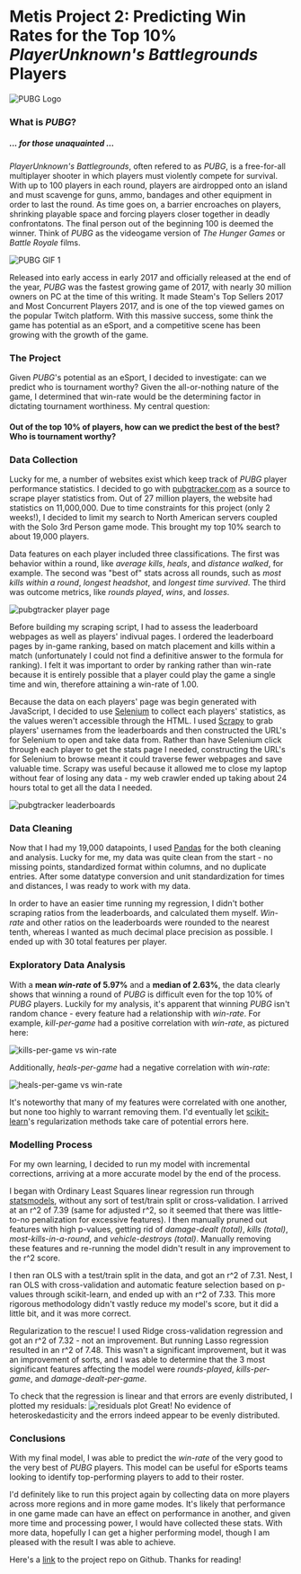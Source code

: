 # Metis Project 2: Predicting Win Rates for the Top 10% *PlayerUnknown's Battlegrounds* Players
 
![](https://github.com/JeremyLyleBrown/JeremyLyleBrown.github.io/blob/master/images/pubg.jpg?raw=true "PUBG Logo")

### What is *PUBG*?
##### ... for those unaquainted ...

*PlayerUnknown's Battlegrounds*, often refered to as *PUBG*, is a free-for-all multiplayer shooter in which players must violently compete for survival. With up to 100 players in each round, players are airdropped onto an island and must scavenge for guns, ammo, bandages and other equipment in order to last the round. As time goes on, a barrier encroaches on players, shrinking playable space and forcing players closer together in deadly confrontatons. The final person out of the beginning 100 is deemed the winner. Think of *PUBG* as the videogame version of *The Hunger Games* or *Battle Royale* films.

![](https://github.com/JeremyLyleBrown/JeremyLyleBrown.github.io/blob/master/images/media-20180204.gif?raw=true "PUBG GIF 1")

Released into early access in early 2017 and officially released at the end of the year, *PUBG* was the fastest growing game of 2017, with nearly 30 million owners on PC at the time of this writing. It made Steam's Top Sellers 2017 and Most Concurrent Players 2017, and is one of the top viewed games on the popular Twitch platform. With this massive success, some think the game has potential as an eSport, and a competitive scene has been growing with the growth of the game.

### The Project

Given *PUBG*'s potential as an eSport, I decided to investigate: can we predict who is tournament worthy? Given the all-or-nothing nature of the game, I determined that win-rate would be the determining factor in dictating tournament worthiness. My central question:
#### Out of the top 10% of players, how can we predict the best of the best? Who is tournament worthy?

### Data Collection

Lucky for me, a number of websites exist which keep track of *PUBG* player performance statistics. I decided to go with [pubgtracker.com](https://pubgtracker.com/) as a source to scrape player statistics from. Out of 27 million players, the website had statistics on 11,000,000. Due to time constraints for this project (only 2 weeks!), I decided to limit my search to North American servers coupled with the Solo 3rd Person game mode. This brought my top 10% search to about 19,000 players.

Data features on each player included three classifications. The first was behavior within a round, like *average kills*, *heals*, and *distance walked*, for example. The second was "best of" stats across all rounds, such as *most kills within a round*, *longest headshot*, and *longest time survived*. The third was outcome metrics, like *rounds played*, *wins*, and *losses*.

![](https://github.com/JeremyLyleBrown/JeremyLyleBrown.github.io/blob/master/images/media-20180204%20(1).png?raw=true "pubgtracker player page")

Before building my scraping script, I had to assess the leaderboard webpages as well as players' indivual pages. I ordered the leaderboard pages by in-game ranking, based on match placement and kills within a match (unfortunately I could not find a definitive answer to the formula for ranking). I felt it was important to order by ranking rather than win-rate because it is entirely possible that a player could play the game a single time and win, therefore attaining a win-rate of 1.00.

Because the data on each players' page was begin generated with JavaScript, I decided to use [Selenium](http://docs.seleniumhq.org/) to collect each players' statistics, as the values weren't accessible through the HTML. I used [Scrapy](https://scrapy.org/) to grab players' usernames from the leaderboards and then constructed the URL's for Selenium to open and take data from. Rather than have Selenium click through each player to get the stats page I needed, constructing the URL's for Selenium to browse meant it could traverse fewer webpages and save valuable time. Scrapy was useful because it allowed me to close my laptop without fear of losing any data - my web crawler ended up taking about 24 hours total to get all the data I needed.

![](https://github.com/JeremyLyleBrown/JeremyLyleBrown.github.io/blob/master/images/media-20180204.png?raw=true "pubgtracker leaderboards")

### Data Cleaning

Now that I had my 19,000 datapoints, I used [Pandas](https://pandas.pydata.org/) for the both cleaning and analysis. Lucky for me, my data was quite clean from the start - no missing points, standardized format within columns, and no duplicate entries. After some datatype conversion and unit standardization for times and distances, I was ready to work with my data.

In order to have an easier time running my regression, I didn't bother scraping ratios from the leaderboards, and calculated them myself. *Win-rate* and other ratios on the leaderboards were rounded to the nearest tenth, whereas I wanted as much decimal place precision as possible. I ended up with 30 total features per player.

### Exploratory Data Analysis

With a **mean *win-rate* of 5.97%** and a **median of 2.63%**, the data clearly shows that winning a round of *PUBG* is difficult even for the top 10% of *PUBG* players. Luckily for my analysis, it's apparent that winning *PUBG* isn't random chance - every feature had a relationship with *win-rate*. For example, *kill-per-game* had a positive correlation with *win-rate*, as pictured here:

![](https://github.com/JeremyLyleBrown/JeremyLyleBrown.github.io/blob/master/images/media-20180205%20(1).png?raw=true "kills-per-game vs win-rate")

Additionally, *heals-per-game* had a negative correlation with *win-rate*:

![](https://github.com/JeremyLyleBrown/JeremyLyleBrown.github.io/blob/master/images/media-20180205.png?raw=true "heals-per-game vs win-rate")

It's noteworthy that many of my features were correlated with one another, but none too highly to warrant removing them. I'd eventually let [scikit-learn](http://scikit-learn.org/stable/index.html)'s regularization methods take care of potential errors here.

### Modelling Process

For my own learning, I decided to run my model with incremental corrections, arriving at a more accurate model by the end of the process.

I began with Ordinary Least Squares linear regression run through [statsmodels](https://pypi.python.org/pypi/statsmodels), without any sort of test/train split or cross-validation. I arrived at an r^2 of 7.39 (same for adjusted r^2, so it seemed that there was little-to-no penalization for excessive features). I then manually pruned out features with high p-values, getting rid of *damage-dealt (total)*, *kills (total)*, *most-kills-in-a-round*, and *vehicle-destroys (total)*. Manually removing these features and re-running the model didn't result in any improvement to the r^2 score.

I then ran OLS with a test/train split in the data, and got an r^2 of 7.31. Nest, I ran OLS with cross-validation and automatic feature selection based on p-values through scikit-learn, and ended up with an r^2 of 7.33. This more rigorous methodology didn't vastly reduce my model's score, but it did a little bit, and it was more correct.

Regularization to the rescue! I used Ridge cross-validation regression and got an r^2 of 7.32 - not an improvement. But running Lasso regression resulted in an r^2 of 7.48. This wasn't a significant improvement, but it was an improvement of sorts, and I was able to determine that the 3 most significant features affecting the model were *rounds-played*, *kills-per-game*, and *damage-dealt-per-game*.

To check that the regression is linear and that errors are evenly distributed, I plotted my residuals:
![](https://github.com/JeremyLyleBrown/JeremyLyleBrown.github.io/blob/master/images/media-20180205%20(2).png?raw=true "residuals plot")
Great! No evidence of heteroskedasticity and the errors indeed appear to be evenly distributed.

### Conclusions

With my final model, I was able to predict the *win-rate* of the very good to the very best of *PUBG* players. This model can be useful for eSports teams looking to identify top-performing players to add to their roster.

I'd definitely like to run this project again by collecting data on more players across more regions and in more game modes. It's likely that performance in one game made can have an effect on performance in another, and given more time and processing power, I would have collected these stats. With more data, hopefully I can get a higher performing model, though I am pleased with the result I was able to achieve.

Here's a [link](https://github.com/JeremyLyleBrown/Metis_Project02) to the project repo on Github. Thanks for reading!
